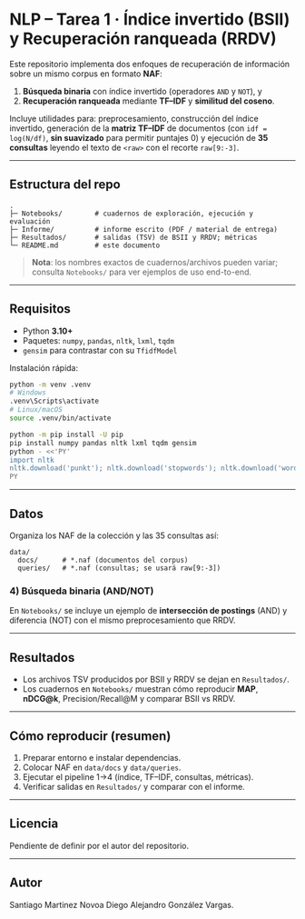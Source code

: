 # NLP – Tarea 1 · Índice invertido (BSII) y Recuperación ranqueada (RRDV)

Este repositorio implementa dos enfoques de recuperación de información sobre un mismo corpus en formato **NAF**: 
1) **Búsqueda binaria** con índice invertido (operadores `AND` y `NOT`), y 
2) **Recuperación ranqueada** mediante **TF–IDF** y **similitud del coseno**.

Incluye utilidades para: preprocesamiento, construcción del índice invertido, generación de la **matriz TF–IDF** de documentos (con `idf = log(N/df)`, **sin suavizado** para permitir puntajes 0) y ejecución de **35 consultas** leyendo el texto de `<raw>` con el recorte `raw[9:-3]`.

---

## Estructura del repo

```
.
├─ Notebooks/        # cuadernos de exploración, ejecución y evaluación
├─ Informe/          # informe escrito (PDF / material de entrega)
├─ Resultados/       # salidas (TSV) de BSII y RRDV; métricas
└─ README.md         # este documento
```

> **Nota**: los nombres exactos de cuadernos/archivos pueden variar; consulta `Notebooks/` para ver ejemplos de uso end-to-end.

---

## Requisitos

- Python **3.10+**  
- Paquetes: `numpy`, `pandas`, `nltk`, `lxml`, `tqdm`  
- `gensim` para contrastar con su `TfidfModel`

Instalación rápida:

```bash
python -m venv .venv
# Windows
.venv\Scripts\activate
# Linux/macOS
source .venv/bin/activate

python -m pip install -U pip
pip install numpy pandas nltk lxml tqdm gensim
python - <<'PY'
import nltk
nltk.download('punkt'); nltk.download('stopwords'); nltk.download('wordnet')
PY
```

---

## Datos

Organiza los NAF de la colección y las 35 consultas así:

```
data/
  docs/      # *.naf (documentos del corpus)
  queries/   # *.naf (consultas; se usará raw[9:-3])
```

### 4) Búsqueda binaria (AND/NOT)

En `Notebooks/` se incluye un ejemplo de **intersección de postings** (AND) y diferencia (NOT) con el mismo preprocesamiento que RRDV.


---

## Resultados

- Los archivos TSV producidos por BSII y RRDV se dejan en `Resultados/`.  
- Los cuadernos en `Notebooks/` muestran cómo reproducir **MAP**, **nDCG@k**, Precision/Recall@M y comparar BSII vs RRDV.

---



## Cómo reproducir (resumen)

1. Preparar entorno e instalar dependencias.  
2. Colocar NAF en `data/docs` y `data/queries`.  
3. Ejecutar el pipeline 1→4 (índice, TF–IDF, consultas, métricas).  
4. Verificar salidas en `Resultados/` y comparar con el informe.

---

## Licencia

Pendiente de definir por el autor del repositorio.

---

## Autor

Santiago Martinez Novoa
Diego Alejandro González Vargas.

